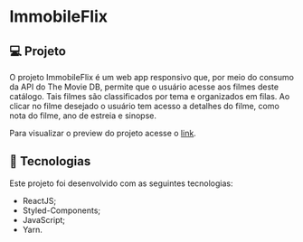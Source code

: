 # ImmobileFlix

## 💻 Projeto

O projeto ImmobileFlix é um web app responsivo que, por meio do consumo da API do The Movie DB,
permite que o usuário acesse aos filmes deste catálogo. Tais filmes são classificados por tema
e organizados em filas. Ao clicar no filme desejado o usuário tem acesso a detalhes do filme,
como nota do filme, ano de estreia e sinopse.

Para visualizar o preview do projeto acesse o [link](https://immoble-flix.herokuapp.com/).

## 🚀 Tecnologias

Este projeto foi desenvolvido com as seguintes tecnologias:
- ReactJS;
- Styled-Components;
- JavaScript;
- Yarn.
